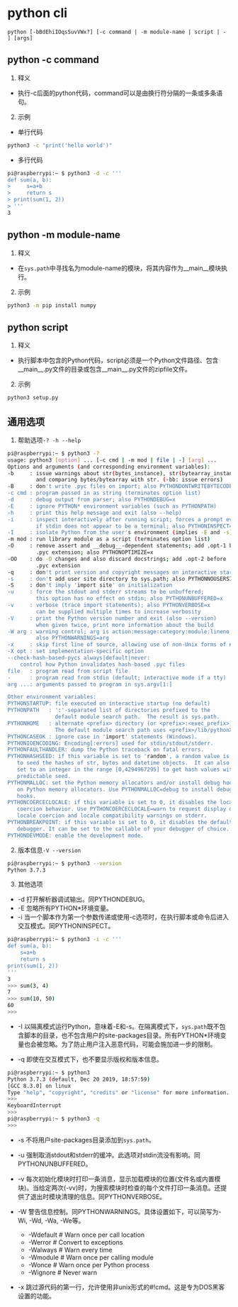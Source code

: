 # python cli
`python [-bBdEhiIOqsSuvVWx?] [-c command | -m module-name | script | - ] [args]`

## python -c command
1. 释义
- 执行-c后面的python代码，command可以是由换行符分隔的一条或多条语句。
2. 示例
- 单行代码
```bash
python3 -c "print('hello world')"
```
- 多行代码

```bash
pi@raspberrypi:~ $ python3 -d -c '''
def sum(a, b):
>     s=a+b
>     return s
> print(sum(1, 2))
> '''
3
```

## python -m module-name
1. 释义
- 在`sys.path`中寻找名为module-name的模块，将其内容作为__main__模块执行。
2. 示例

```bash
python3 -m pip install numpy
```

## python script
1. 释义
- 执行脚本中包含的Python代码，script必须是一个Python文件路径、包含__main__.py文件的目录或包含__main__.py文件的zipfile文件。
2. 示例
```bash
python3 setup.py
```
## 通用选项
1. 帮助选项`-? -h --help`

```bash
pi@raspberrypi:~ $ python3 -?
usage: python3 [option] ... [-c cmd | -m mod | file | -] [arg] ...
Options and arguments (and corresponding environment variables):
-b     : issue warnings about str(bytes_instance), str(bytearray_instance)
         and comparing bytes/bytearray with str. (-bb: issue errors)
-B     : don't write .pyc files on import; also PYTHONDONTWRITEBYTECODE=x
-c cmd : program passed in as string (terminates option list)
-d     : debug output from parser; also PYTHONDEBUG=x
-E     : ignore PYTHON* environment variables (such as PYTHONPATH)
-h     : print this help message and exit (also --help)
-i     : inspect interactively after running script; forces a prompt even
         if stdin does not appear to be a terminal; also PYTHONINSPECT=x
-I     : isolate Python from the user's environment (implies -E and -s)
-m mod : run library module as a script (terminates option list)
-O     : remove assert and __debug__-dependent statements; add .opt-1 before
         .pyc extension; also PYTHONOPTIMIZE=x
-OO    : do -O changes and also discard docstrings; add .opt-2 before
         .pyc extension
-q     : don't print version and copyright messages on interactive startup
-s     : don't add user site directory to sys.path; also PYTHONNOUSERSITE
-S     : don't imply 'import site' on initialization
-u     : force the stdout and stderr streams to be unbuffered;
         this option has no effect on stdin; also PYTHONUNBUFFERED=x
-v     : verbose (trace import statements); also PYTHONVERBOSE=x
         can be supplied multiple times to increase verbosity
-V     : print the Python version number and exit (also --version)
         when given twice, print more information about the build
-W arg : warning control; arg is action:message:category:module:lineno
         also PYTHONWARNINGS=arg
-x     : skip first line of source, allowing use of non-Unix forms of #!cmd
-X opt : set implementation-specific option
--check-hash-based-pycs always|default|never:
    control how Python invalidates hash-based .pyc files
file   : program read from script file
-      : program read from stdin (default; interactive mode if a tty)
arg ...: arguments passed to program in sys.argv[1:]

Other environment variables:
PYTHONSTARTUP: file executed on interactive startup (no default)
PYTHONPATH   : ':'-separated list of directories prefixed to the
               default module search path.  The result is sys.path.
PYTHONHOME   : alternate <prefix> directory (or <prefix>:<exec_prefix>).
               The default module search path uses <prefix>/lib/pythonX.X.
PYTHONCASEOK : ignore case in 'import' statements (Windows).
PYTHONIOENCODING: Encoding[:errors] used for stdin/stdout/stderr.
PYTHONFAULTHANDLER: dump the Python traceback on fatal errors.
PYTHONHASHSEED: if this variable is set to 'random', a random value is used
   to seed the hashes of str, bytes and datetime objects.  It can also be
   set to an integer in the range [0,4294967295] to get hash values with a
   predictable seed.
PYTHONMALLOC: set the Python memory allocators and/or install debug hooks
   on Python memory allocators. Use PYTHONMALLOC=debug to install debug
   hooks.
PYTHONCOERCECLOCALE: if this variable is set to 0, it disables the locale
   coercion behavior. Use PYTHONCOERCECLOCALE=warn to request display of
   locale coercion and locale compatibility warnings on stderr.
PYTHONBREAKPOINT: if this variable is set to 0, it disables the default
   debugger. It can be set to the callable of your debugger of choice.
PYTHONDEVMODE: enable the development mode.

```
2. 版本信息`-V --version`
```bash
pi@raspberrypi:~ $ python3 --version
Python 3.7.3
```
3. 其他选项
- -d 打开解析器调试输出。同PYTHONDEBUG。
- -E 忽略所有PYTHON*环境变量。
- -i 当一个脚本作为第一个参数传递或使用-c选项时，在执行脚本或命令后进入交互模式。同PYTHONINSPECT。
```bash
pi@raspberrypi:~ $ python3 -i -c '''
def sum(a, b):
    s=a+b
    return s
print(sum(1, 2))
'''
3
>>> sum(3, 4)
7
>>> sum(10, 50)
60
>>> 
```
- -I 以隔离模式运行Python，意味着-E和-s。在隔离模式下，`sys.path`既不包含脚本的目录，也不包含用户的site-packages目录。所有PYTHON*环境变量也会被忽略。为了防止用户注入恶意代码，可能会施加进一步的限制。

- -q 即使在交互模式下，也不要显示版权和版本信息。
```bash
pi@raspberrypi:~ $ python3
Python 3.7.3 (default, Dec 20 2019, 18:57:59) 
[GCC 8.3.0] on linux
Type "help", "copyright", "credits" or "license" for more information.
>>> 
KeyboardInterrupt
>>> 
pi@raspberrypi:~ $ python3 -q
>>> 
```
- -s 不将用户site-packages目录添加到`sys.path`。
- -u 强制取消stdout和stderr的缓冲。此选项对stdin流没有影响。同PYTHONUNBUFFERED。
- -v 每次初始化模块时打印一条消息，显示加载模块的位置(文件名或内置模块)。当给定两次(-vv)时，为搜索模块时检查的每个文件打印一条消息。还提供了退出时模块清理的信息。同PYTHONVERBOSE。
- -W 警告信息控制。同PYTHONWARNINGS。具体设置如下，可以简写为-Wi, -Wd, -Wa, -We等。
  - -Wdefault  # Warn once per call location
  - -Werror    # Convert to exceptions
  - -Walways   # Warn every time
  - -Wmodule   # Warn once per calling module
  - -Wonce     # Warn once per Python process
  - -Wignore   # Never warn

- -x 跳过源代码的第一行，允许使用非unix形式的#!cmd。这是专为DOS黑客设置的功能。

